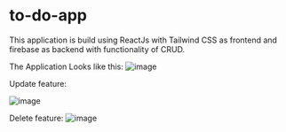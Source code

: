 # to-do-app
This application is build using ReactJs with Tailwind CSS as frontend and firebase as backend with functionality of CRUD.

The Application Looks like this: 
![image](https://user-images.githubusercontent.com/54195987/230846032-f8aadf12-cef8-4aff-8d41-a00c7a2642b9.png)

Update feature:

![image](https://user-images.githubusercontent.com/54195987/230846240-1ff5c25e-77e7-4c80-95c0-43f79ea3bb3e.png)


Delete feature:
![image](https://user-images.githubusercontent.com/54195987/230846320-05e313be-f919-499b-8a89-045ea9a15f05.png)
